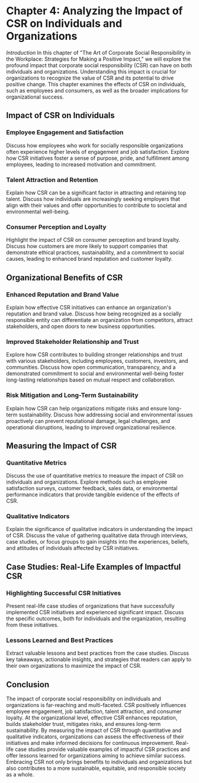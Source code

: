 Chapter 4: Analyzing the Impact of CSR on Individuals and Organizations
=======================================================================

*Introduction* In this chapter of "The Art of Corporate Social Responsibility in the Workplace: Strategies for Making a Positive Impact," we will explore the profound impact that corporate social responsibility (CSR) can have on both individuals and organizations. Understanding this impact is crucial for organizations to recognize the value of CSR and its potential to drive positive change. This chapter examines the effects of CSR on individuals, such as employees and consumers, as well as the broader implications for organizational success.

Impact of CSR on Individuals
----------------------------

### Employee Engagement and Satisfaction

Discuss how employees who work for socially responsible organizations often experience higher levels of engagement and job satisfaction. Explore how CSR initiatives foster a sense of purpose, pride, and fulfillment among employees, leading to increased motivation and commitment.

### Talent Attraction and Retention

Explain how CSR can be a significant factor in attracting and retaining top talent. Discuss how individuals are increasingly seeking employers that align with their values and offer opportunities to contribute to societal and environmental well-being.

### Consumer Perception and Loyalty

Highlight the impact of CSR on consumer perception and brand loyalty. Discuss how customers are more likely to support companies that demonstrate ethical practices, sustainability, and a commitment to social causes, leading to enhanced brand reputation and customer loyalty.

Organizational Benefits of CSR
------------------------------

### Enhanced Reputation and Brand Value

Explain how effective CSR initiatives can enhance an organization's reputation and brand value. Discuss how being recognized as a socially responsible entity can differentiate an organization from competitors, attract stakeholders, and open doors to new business opportunities.

### Improved Stakeholder Relationship and Trust

Explore how CSR contributes to building stronger relationships and trust with various stakeholders, including employees, customers, investors, and communities. Discuss how open communication, transparency, and a demonstrated commitment to social and environmental well-being foster long-lasting relationships based on mutual respect and collaboration.

### Risk Mitigation and Long-Term Sustainability

Explain how CSR can help organizations mitigate risks and ensure long-term sustainability. Discuss how addressing social and environmental issues proactively can prevent reputational damage, legal challenges, and operational disruptions, leading to improved organizational resilience.

Measuring the Impact of CSR
---------------------------

### Quantitative Metrics

Discuss the use of quantitative metrics to measure the impact of CSR on individuals and organizations. Explore methods such as employee satisfaction surveys, customer feedback, sales data, or environmental performance indicators that provide tangible evidence of the effects of CSR.

### Qualitative Indicators

Explain the significance of qualitative indicators in understanding the impact of CSR. Discuss the value of gathering qualitative data through interviews, case studies, or focus groups to gain insights into the experiences, beliefs, and attitudes of individuals affected by CSR initiatives.

Case Studies: Real-Life Examples of Impactful CSR
-------------------------------------------------

### Highlighting Successful CSR Initiatives

Present real-life case studies of organizations that have successfully implemented CSR initiatives and experienced significant impact. Discuss the specific outcomes, both for individuals and the organization, resulting from these initiatives.

### Lessons Learned and Best Practices

Extract valuable lessons and best practices from the case studies. Discuss key takeaways, actionable insights, and strategies that readers can apply to their own organizations to maximize the impact of CSR.

Conclusion
----------

The impact of corporate social responsibility on individuals and organizations is far-reaching and multi-faceted. CSR positively influences employee engagement, job satisfaction, talent attraction, and consumer loyalty. At the organizational level, effective CSR enhances reputation, builds stakeholder trust, mitigates risks, and ensures long-term sustainability. By measuring the impact of CSR through quantitative and qualitative indicators, organizations can assess the effectiveness of their initiatives and make informed decisions for continuous improvement. Real-life case studies provide valuable examples of impactful CSR practices and offer lessons learned for organizations aiming to achieve similar success. Embracing CSR not only brings benefits to individuals and organizations but also contributes to a more sustainable, equitable, and responsible society as a whole.
